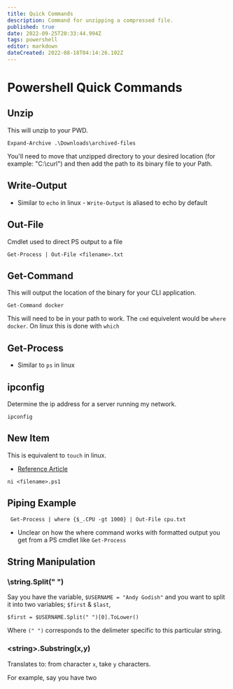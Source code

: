 ```yaml
---
title: Quick Commands
description: Command for unzipping a compressed file.
published: true
date: 2022-09-25T20:33:44.994Z
tags: powershell
editor: markdown
dateCreated: 2022-08-18T04:14:26.102Z
---
```


# Powershell Quick Commands

## Unzip

This will unzip to your PWD. 

```
Expand-Archive .\Downloads\archived-files
```

You'll need to move that unzipped directory to your desired location (for example: "C:\curl") and then add the path to its binary file to your Path. 

## Write-Output
- Similar to `echo` in linux - `Write-Output` is aliased to echo by default

## Out-File

Cmdlet used to direct PS output to a file

```
Get-Process | Out-File <filename>.txt
```

## Get-Command

This will output the location of the binary for your CLI application. 

```
Get-Command docker
```

This will need to be in your path to work. The `cmd` equivelent would be `where docker`. On linux this is done with `which`

## Get-Process

- Similar to `ps` in linux

## ipconfig

Determine the ip address for a server running my network.

`ipconfig`

## New Item

This is equivalent to `touch` in linux. 

- [Reference Article](https://www.educative.io/answers/what-is-the-powershell-equivalent-of-touch)

```
ni <filename>.ps1
```

## Piping Example

```
 Get-Process | where {$_.CPU -gt 1000} | Out-File cpu.txt
```
- Unclear on how the where command works with formatted output you get from a PS cmdlet like `Get-Process`

## String Manipulation

### \string.Split(" ")

Say you have the variable, `$USERNAME = "Andy Godish"` and you want to split it into two variables; `$first` & `$last`,

```
$first = $USERNAME.Split(" ")[0].ToLower()
```

Where `(" ")` corresponds to the delimeter specific to this particular string. 

### \<string>.Substring(x,y)

Translates to: from character `x`, take `y` characters.

For example, say you have two 
